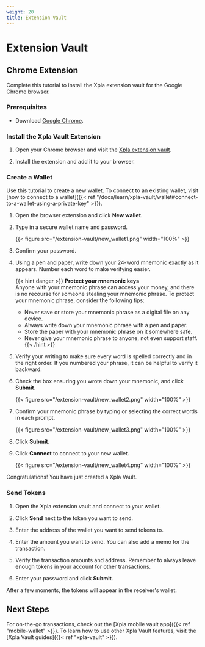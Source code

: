 ```yaml
---
weight: 20 
title: Extension Vault
---
```


# Extension Vault

## Chrome Extension

Complete this tutorial to install the Xpla extension vault for the Google Chrome browser.

### Prerequisites

- Download [Google Chrome](https://www.google.com/chrome/).

### Install the Xpla Vault Extension

1. Open your Chrome browser and visit the [Xpla extension vault](https://chrome.google.com/webstore/detail/xpla-wallet/...).

1. Install the extension and add it to your browser.

### Create a Wallet

Use this tutorial to create a new wallet. To connect to an existing wallet, visit [how to connect to a wallet]({{< ref "/docs/learn/xpla-vault/wallet#connect-to-a-wallet-using-a-private-key" >}}).

1. Open the browser extension and click **New wallet**.

1. Type in a secure wallet name and password.

   {{< figure src="/extension-vault/new_wallet1.png" width="100%" >}}

1. Confirm your password.

1. Using a pen and paper, write down your 24-word mnemonic exactly as it appears. Number each word to make verifying easier.

   {{< hint danger >}}
   **Protect your mnemonic keys**  
   Anyone with your mnemonic phrase can access your money, and there is no recourse for someone stealing your mnemonic phrase. To protect your mnemonic phrase, consider the following tips:
   - Never save or store your mnemonic phrase as a digital file on any device.
   - Always write down your mnemonic phrase with a pen and paper.
   - Store the paper with your mnemonic phrase on it somewhere safe.
   - Never give your mnemonic phrase to anyone, not even support staff.
   {{< /hint >}}

1. Verify your writing to make sure every word is spelled correctly and in the right order. If you numbered your phrase, it can be helpful to verify it backward.

1. Check the box ensuring you wrote down your mnemonic, and click **Submit**.

   {{< figure src="/extension-vault/new_wallet2.png" width="100%" >}}

1. Confirm your mnemonic phrase by typing or selecting the correct words in each prompt.

   {{< figure src="/extension-vault/new_wallet3.png" width="100%" >}}

1. Click **Submit**.

1. Click **Connect** to connect to your new wallet.

   {{< figure src="/extension-vault/new_wallet4.png" width="100%" >}}

Congratulations! You have just created a Xpla Vault.

### Send Tokens

1. Open the Xpla extension vault and connect to your wallet.

1. Click **Send** next to the token you want to send.

1. Enter the address of the wallet you want to send tokens to.

1. Enter the amount you want to send. You can also add a memo for the transaction.

1. Verify the transaction amounts and address. Remember to always leave enough tokens in your account for other transactions.

1.  Enter your password and click **Submit**.

After a few moments, the tokens will appear in the receiver's wallet.

## Next Steps

For on-the-go transactions, check out the [Xpla mobile vault app]({{< ref "mobile-wallet" >}}). To learn how to use other Xpla Vault features, visit the [Xpla Vault guides]({{< ref "xpla-vault" >}}).
